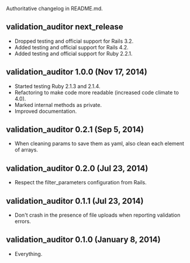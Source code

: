 Authoritative changelog in README.md.

## validation_auditor next_release
- Dropped testing and official support for Rails 3.2.
- Added testing and official support for Rails 4.2.
- Added testing and official support for Ruby 2.2.1.

## validation_auditor 1.0.0 (Nov 17, 2014)
- Started testing Ruby 2.1.3 and 2.1.4.
- Refactoring to make code more readable (increased code climate to 4.0).
- Marked internal methods as private.
- Improved documentation.

## validation_auditor 0.2.1 (Sep 5, 2014)
- When cleaning params to save them as yaml, also clean each element of arrays.

## validation_auditor 0.2.0 (Jul 23, 2014)
- Respect the filter_parameters configuration from Rails.

## validation_auditor 0.1.1 (Jul 23, 2014)
- Don't crash in the presence of file uploads when reporting validation errors.

## validation_auditor 0.1.0 (January 8, 2014)
- Everything.
